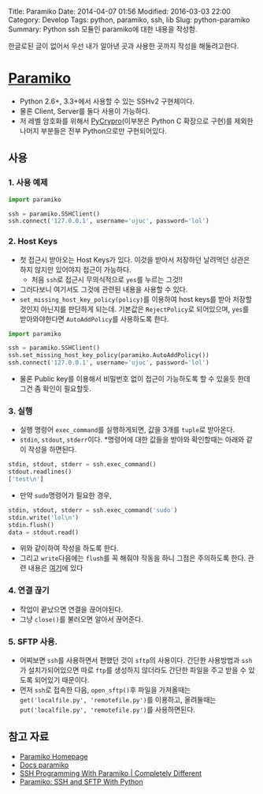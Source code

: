 Title: Paramiko
Date: 2014-04-07 01:56
Modified: 2016-03-03 22:00
Category: Develop
Tags: python, paramiko, ssh, lib
Slug: python-paramiko
Summary: Python ssh 모듈인 paramiko에 대한 내용을 작성함.

한글로된 글이 없어서 우선 내가 알아낸 곳과 사용한 곳까지 작성을 해둘려고한다.

[Paramiko][1]
=====

* Python 2.6+, 3.3+에서 사용할 수 있는 SSHv2 구현체이다.
* 물론 Client, Server를 둘다 사용이 가능하다.
* 저 레벨 암호화를 위해서 [PyCrypro][2](이부분은 Python C 확장으로 구현)를 제외한 나머지 부분들은 전부 Python으로만 구현되어있다.

## 사용

### 1. 사용 예제

```python
import paramiko

ssh = paramiko.SSHClient()
ssh.connect('127.0.0.1', username='ujuc', password='lol')
```

### 2. Host Keys

* 첫 접근시 받아오는 Host Keys가 있다. 이것을 받아서 저장하던 날려먹던 상관은 하지 않지만 있어야지 접근이 가능하다.
  - 처음 `ssh`로 접근시 무의식적으로 `yes`를 누르는 그것!!
* 그러다보니 여기서도 그것에 관련된 내용을 사용할 수 있다. 
* `set_missing_host_key_policy(policy)`를 이용하여 host keys를 받아 저장할 것인지 아닌지를 판단하게 되는데. 기본값은 `RejectPolicy`로 되어있으며, `yes`를 받아와야한다면 `AutoAddPolicy`를 사용하도록 한다.

```python
import paramiko

ssh = paramiko.SSHClient()
ssh.set_missing_host_key_policy(paramiko.AutoAddPolicy())
ssh.connect('127.0.0.1', username='ujuc', password='lol')
```

* 물론 Public key를 이용해서 비밀번호 없이 접근이 가능하도록 할 수 있을듯 한데 그건 좀 확인이 필요할듯.

### 3. 실행

* 실행 명령어 `exec_command`를 실행하게되면, 값을 3개를 `tuple`로 받아온다.
* `stdin`, `stdout`, `stderr`이다.
*명령어에 대한 값들을 받아와 확인할때는 아래와 같이 작성을 하면된다.

```python
stdin, stdout, stderr = ssh.exec_command()
stdout.readlines()
['test\n']
```

* 만약 `sudo`명령어가 필요한 경우,

```python
stdin, stdout, stderr = ssh.exec_command('sudo')
stdin.write('lol\n')
stdin.flush()
data = stdout.read()
```

  - 위와 같이하여 작성을 하도록 한다.
  - 그리고 `write`다음에는 `flush`를 꼭 해줘야 작동을 하니 그점은 주의하도록 한다. 관련 내용은 [여기][3]에 있다

### 4. 연결 끊기

* 작업이 끝났으면 연결을 끊어야된다.
* 그냥 `close()`를 불러오면 알아서 끊어준다.

### 5. SFTP 사용.

* 어찌보면 `ssh`를 사용하면서 편했던 것이 `sftp`의 사용이다. 간단한 사용방법과 `ssh`가 설치가되어있으면 따로 `ftp`를 생성하지 않더라도 간단한 파일을 주고 받을 수 있도록 되어있기 때문이다.
* 먼저 `ssh`로 접속한 다음, `open_sftp()`후 파일을 가져올때는 `get('localfile.py', 'remotefile.py')`를 이용하고, 올려둘때는 `put('localfile.py', 'remotefile.py')`를 사용하면된다.

## 참고 자료

* [Paramiko Homepage][1]
* [Docs paramiko][4]
* [SSH Programming With Paramiko | Completely Different][5]
* [Paramiko: SSH and SFTP With Python][6]

[1]:http://www.paramiko.org/
[2]:http://pycrypto.org/
[3]:http://docs.paramiko.org/en/latest/api/file.html#paramiko.file.BufferedFile.write
[4]:http://docs.paramiko.org/en/latest/index.html
[5]:http://jessenoller.com/blog/2009/02/05/ssh-programming-with-paramiko-completely-different
[6]:http://segfault.in/2010/03/paramiko-ssh-and-sftp-with-python/


